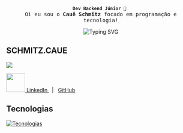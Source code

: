 <br>
<div align="center">
  
  <b>`Dev Backend Júnior 🚀 `</b>
  <samp>
      <br>
      Oi eu sou o <b>Cauê Schmitz</b>
focado em programação e tecnologia!
  </samp>
</div>

<div align="center" width="100%">
  <img src="https://readme-typing-svg.demolab.com?font=Iosevka&color=FF0000&width=900&size=22&center=true&lines=I+am+from+Brazil;I'm+a+student+of+C#+and+SQL+APIs;I'm+also+a+Designer;Be+welcome!" alt="Typing SVG"/>
</div>

##  SCHMITZ.CAUE
![](https://imgur.com/IlLOIQD.gif)
  <p>
    <a href="https://www.linkedin.com/in/cau%C3%AA-schmitz-316261356/">
      <img src="https://skillicons.dev/icons?i=linkedin&theme=dark" width="50"/>
      LinkedIn
    </a> &nbsp;  |  &nbsp;
    <a href=https://github.com/schmitzcaue
      <img src="https://skillicons.dev/icons?i=github&theme=dark" width="50"/>
      GitHub
    </a>
  </p>
</main>

## Tecnologias

[![Tecnologias](https://skillicons.dev/icons?i=cs,dotnet,visualstudio,git,github)](https://skillicons.dev)

